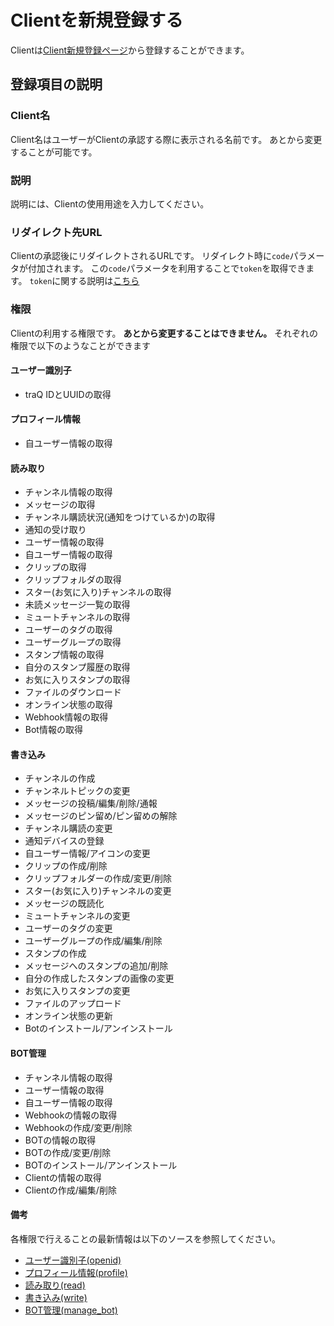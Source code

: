 # Clientを新規登録する

Clientは[Client新規登録ページ](/clients/create)から登録することができます。

## 登録項目の説明

### Client名

Client名はユーザーがClientの承認する際に表示される名前です。
あとから変更することが可能です。

### 説明

説明には、Clientの使用用途を入力してください。

### リダイレクト先URL

Clientの承認後にリダイレクトされるURLです。
リダイレクト時に`code`パラメータが付加されます。
この`code`パラメータを利用することで`token`を取得できます。
`token`に関する説明は[こちら](/docs/client/page)

### 権限

Clientの利用する権限です。
**あとから変更することはできません。**
それぞれの権限で以下のようなことができます

#### ユーザー識別子

+ traQ IDとUUIDの取得

#### プロフィール情報

+ 自ユーザー情報の取得

#### 読み取り

+ チャンネル情報の取得
+ メッセージの取得
+ チャンネル購読状況(通知をつけているか)の取得
+ 通知の受け取り
+ ユーザー情報の取得
+ 自ユーザー情報の取得
+ クリップの取得
+ クリップフォルダの取得
+ スター(お気に入り)チャンネルの取得
+ 未読メッセージ一覧の取得
+ ミュートチャンネルの取得
+ ユーザーのタグの取得
+ ユーザーグループの取得
+ スタンプ情報の取得
+ 自分のスタンプ履歴の取得
+ お気に入りスタンプの取得
+ ファイルのダウンロード
+ オンライン状態の取得
+ Webhook情報の取得
+ Bot情報の取得

#### 書き込み

+ チャンネルの作成
+ チャンネルトピックの変更
+ メッセージの投稿/編集/削除/通報
+ メッセージのピン留め/ピン留めの解除
+ チャンネル購読の変更
+ 通知デバイスの登録
+ 自ユーザー情報/アイコンの変更
+ クリップの作成/削除
+ クリップフォルダーの作成/変更/削除
+ スター(お気に入り)チャンネルの変更
+ メッセージの既読化
+ ミュートチャンネルの変更
+ ユーザーのタグの変更
+ ユーザーグループの作成/編集/削除
+ スタンプの作成
+ メッセージへのスタンプの追加/削除
+ 自分の作成したスタンプの画像の変更
+ お気に入りスタンプの変更
+ ファイルのアップロード
+ オンライン状態の更新
+ Botのインストール/アンインストール

#### BOT管理

+ チャンネル情報の取得
+ ユーザー情報の取得
+ 自ユーザー情報の取得
+ Webhookの情報の取得
+ Webhookの作成/変更/削除
+ BOTの情報の取得
+ BOTの作成/変更/削除
+ BOTのインストール/アンインストール
+ Clientの情報の取得
+ Clientの作成/編集/削除

#### 備考

各権限で行えることの最新情報は以下のソースを参照してください。

+ [ユーザー識別子(openid)](https://github.com/traPtitech/traQ/blob/master/service/rbac/role/openid.go)
+ [プロフィール情報(profile)](https://github.com/traPtitech/traQ/blob/master/service/rbac/role/profile.go)
+ [読み取り(read)](https://github.com/traPtitech/traQ/blob/master/service/rbac/role/read.go)
+ [書き込み(write)](https://github.com/traPtitech/traQ/blob/master/service/rbac/role/write.go)
+ [BOT管理(manage_bot)](https://github.com/traPtitech/traQ/blob/master/service/rbac/role/manage_bot.go)
